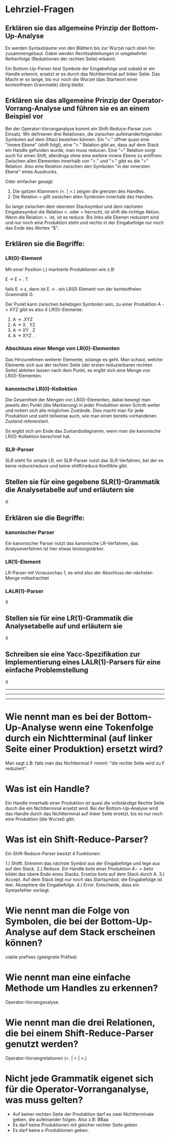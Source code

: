 # Lehrziel-Fragen
## Erklären sie das allgemeine Prinzip der Bottom-Up-Analyse
Es werden Syntaxbäume von den Blättern bis zur Wurzel nach oben hin zusammengebaut. Dabei werden Rechtsableitungen in umgekehrter Reihenfolge (Reduktionen der rechten Seite) erkannt.

Ein Bottom-Up-Parser liest Symbole der Eingabefolge und sobald er ein Handle erkennt, ersetzt er es durch das Nichtterminal auf linker Seite. Das Macht er so lange, bis nur noch die Wurzel (das Startwort einer kontextfreien Grammatik) übrig bleibt.

## Erklären sie das allgemeine Prinzip der Operator-Vorrang-Analyse und führen sie es an einem Beispiel vor
Bei der Operator-Vorranganalyse kommt ein Shift-Reduce-Parser zum Einsatz. Wir definieren drei Relationen, die zwischen aufeinanderfolgenden Symbolen auf dem Sttacl bestehen können. Ein "<." öffnet quasi eine "innere Ebene" (shift folgt), eine ">." Relation gibt an, dass auf dem Stack ein Handle gefunden wurde, man muss reducen. Eine "=" Relation sorgt auch für einen Shift, allerdings ohne eine weitere innere Ebene zu eröffnen. Zwischen allen Elementen innerhalb von "<." und ">." gibt es die "=" Relation. Also eine Relation zwischen den Symbolen "in der innersten Ebene" eines Ausdrucks.

Oder einfacher gesagt:
1) Die spitzen Klammern (<. | >.) zeigen die grenzen des Handles.
2) Die Relation = gillt zwischen allen Symbolen innerhalb des Handles.

So lange zwischen dem obersten Stacksymbol und dem nächsten Eingabesymbol die Relation <. oder = herrscht, ist shift die richtige Aktion. Wenn die Relation >. ist, ist es reduce. Bis links alle Ebenen reduziert sind und nur noch eine Produktion steht und rechts in der Eingabefolge nur noch das Ende des Wortes "$".

## Erklären sie die Begriffe:
### LR(0)-Element
Mit einer Position (.) markierte Produktionen wie z.B:

E -> E + . T

falls E -> $\epsilon$, dann ist E -> . ein LR(0) Element von der kontextfreien Grammatik G.

Der Punkt kann zwischen beliebigen Symbolen sein, zu einer Produktion A -> XYZ gibt es also 4 LR(0)-Elemente:

1) A -> .XYZ
2) A -> X . YZ
3) A -> XY . Z
4) A -> XYZ .

### Abschluss einer Menge von LR(0)-Elementen
Das Hinzunehmen weiterer Elemente, solange es geht. Man schaut, welche Elemente sich aus der rechten Seite (der ersten reduzierbaren rechten Seite) ableiten lassen nach dem Punkt, es ergibt sich eine Menge von LR(0)-Elementen.

### kanonische LR(0)-Kollektion
Die Gesamtheit der Mengen von LR(0)-Elementen, dabei bewegt man jeweils den Punkt (die Markierung) in jeder Produktion einen Schritt weiter und notiert sich alle möglichen Zustände. Dies macht man für jede Produktion und sieht teilweise auch, wie man einen bereits vorhandenen Zustand referenziert.

So ergibt sich am Ende das Zustandsdiagramm, wenn man die kanonische LR(0)-Kollektion berechnet hat.

### SLR-Parser
SLR steht für simple LR, ein SLR-Parser nutzt das SLR-Verfahren, bei der es keine reduce/reduce und keine shitft/reduce Konflikte gibt.

## Stellen sie für eine gegebene SLR(1)-Grammatik die Analysetabelle auf und erläutern sie
X

## Erklären sie die Begriffe:
### kanonischer Parser
Ein kanonischer Parser nutzt das kanonische LR-Verfahren, das Analyseverfahren ist hier etwas leistungstärker.

### LR(1)-Element
LR-Parser mit Vorausschau 1, es wird also der Abschluss der nächsten Menge mitbetrachtet

### LALR(1)-Parser
X

## Stellen sie für eine LR(1)-Grammatik die Analysetabelle auf und erläutern sie
X

## Schreiben sie eine Yacc-Spezifikation zur Implementierung eines LALR(1)-Parsers für eine einfache Problemstellung
X

---
---
---

# Wie nennt man es bei der Bottom-Up-Analyse wenn eine Tokenfolge durch ein Nichtterminal (auf linker Seite einer Produktion) ersetzt wird?
Man sagt z.B: falls man das Nichttermial F nimmt: "die rechte Seite wird zu F reduziert".

# Was ist ein Handle?
Ein Handle innerhalb einer Produktion ist quasi die vollständige Rechte Seite durch die ein Nichtterminal ersetzt wird. Bei der Bottom-Up-Analyse wird das Handle durch das Nichtterminal auf linker Seite ersetzt, bis es nur noch eine Produktion (die Wurzel) gibt.

# Was ist ein Shift-Reduce-Parser?
Ein Shift-Reduce-Parser besitzt 4 Funktionen:

1.) Shitft. Entnimm das nächste Symbol aus der Eingabefolge und lege aus auf den Stack.
2.) Reduce. Ein Handle $beta$ einer Produktion $A -> beta$ bildet das obere Ende eines Stacks. Ersetze $beta$ auf dem Stack durch A.
3.) Accept. Auf dem Stack liegt nur noch das Startsymbol; die Eingabefolge ist leer. Akzeptiere die Eingabefolge.
4.) Error. Entscheide, dass ein Syntaxfehler vorliegt.

# Wie nennt man die Folge von Symbolen, die bei der Bottom-Up-Analyse auf dem Stack erscheinen können?
viable prefixes (geeignete Präfixe)

# Wie nennt man eine einfache Methode um Handles zu erkennen?
Operator-Vorranganalyse

# Wie nennt man die drei Relationen, die bei einem Shift-Reduce-Parser genutzt werden?
Operator-Vorrangrelationen (<. | = | >.)

# Nicht jede Grammatik eigenet sich für die Operator-Vorranganalyse, was muss gelten?
- Auf keiner rechten Seite der Produktion darf es zwei Nichtterminale geben, die aufeinander folgen. Also z.B: BBaa
- Es darf keine Produktionen mit gleicher rechter Seite geben
- Es darf keine $\epsilon$-Produktionen geben.